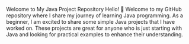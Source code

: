 Welcome to My Java Project Repository
Hello! 👋 Welcome to my GitHub repository where I share my journey of learning Java programming. As a beginner, I am excited to share some simple Java projects that I have worked on. These projects are great for anyone who is just starting with Java and looking for practical examples to enhance their understanding.
